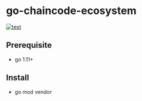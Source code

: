 # go-chaincode-ecosystem

[![test](https://github.com/MediConCenHK/go-chaincode-ecosystem/actions/workflows/test.yml/badge.svg)](https://github.com/MediConCenHK/go-chaincode-ecosystem/actions/workflows/test.yml)
## Prerequisite
- go 1.11+
## Install
- go mod vendor

